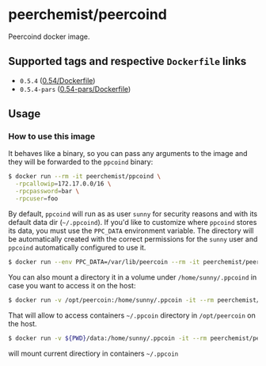 # peerchemist/peercoind
Peercoind docker image.

## Supported tags and respective `Dockerfile` links
- `0.5.4` ([0.54/Dockerfile](https://github.com/peerchemist/docker-peercoind/blob/master/0.5.4/Dockerfile))
- `0.5.4-pars` ([0.54-pars/Dockerfile](https://github.com/peerchemist/docker-peercoind/blob/master/0.5.4-pars/Dockerfile))

## Usage
### How to use this image
It behaves like a binary, so you can pass any arguments to the image and they will be forwarded to the `ppcoind` binary:

```sh
$ docker run --rm -it peerchemist/ppcoind \
  -rpcallowip=172.17.0.0/16 \
  -rpcpassword=bar \
  -rpcuser=foo
```

By default, `ppcoind` will run as as user `sunny` for security reasons and with its default data dir (`~/.ppcoind`). If you'd like to customize where `ppcoind` stores its data, you must use the `PPC_DATA` environment variable. The directory will be automatically created with the correct permissions for the `sunny` user and `ppcoind` automatically configured to use it.

```sh
$ docker run --env PPC_DATA=/var/lib/peercoin --rm -it peerchemist/peercoind
```

You can also mount a directory it in a volume under `/home/sunny/.ppcoind` in case you want to access it on the host:

```sh
$ docker run -v /opt/peercoin:/home/sunny/.ppcoin -it --rm peerchemist/peercoind
```
That will allow to access containers `~/.ppcoin` directory in `/opt/peercoin` on the host.


```sh
$ docker run -v ${PWD}/data:/home/sunny/.ppcoin -it --rm peerchemist/peercoind
```
will mount current directiory in containers `~/.ppcoin`

